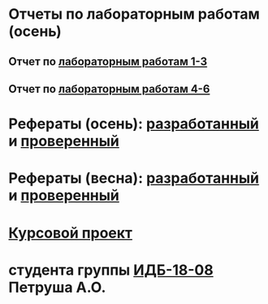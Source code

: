 # Отчеты по лабораторным работам (осень)

## Отчет по [лабораторным работам 1-3](https://github.com/Annushka-13/PetrushAnn.github.io/wiki/Labs-1-3)

## Отчет по [лабораторным работам 4-6](https://github.com/Annushka-13/PetrushAnn.github.io/wiki/Labs-4-6)

# Рефераты (осень): [разработанный](https://github.com/stankin/design-part-1/wiki/exam08-3) и [проверенный](https://github.com/stankin/design-part-1/wiki/exam11-2)

# Рефераты (весна): [разработанный](https://github.com/stankin/design-part-2/wiki/exam01-7) и [проверенный](https://github.com/stankin/design-part-2/wiki/exam07-3)

# [Курсовой проект](https://github.com/Annushka-13/PetrushAnn.github.io/wiki/Курсовой-проект)

# студента группы [ИДБ-18-08](https://docs.google.com/spreadsheets/d/1bKTqLJ_fwtBglIUNzz2MdDjdNV1_TjivVgGB1mNEjXw/edit#gid=1451005473&range=B75) Петруша А.О.
